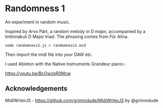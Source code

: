 # Randomness 1
An experiment in random music.

Inspired by Arvo Pärt, a random melody in D major, accompanied by a tintinnabuli D Major triad.  The phrasing comes from Für Alina.

```node randomness1.js > randomness1.mid```

Then import the midi file into your DAW etc.

I used Ableton with the Native Instruments Grandeur piano:-

https://youtu.be/BcOwzqR0Mcw

## Acknowledgements

MidiWriterJS - https://github.com/grimmdude/MidiWriterJS by @grimmdude
